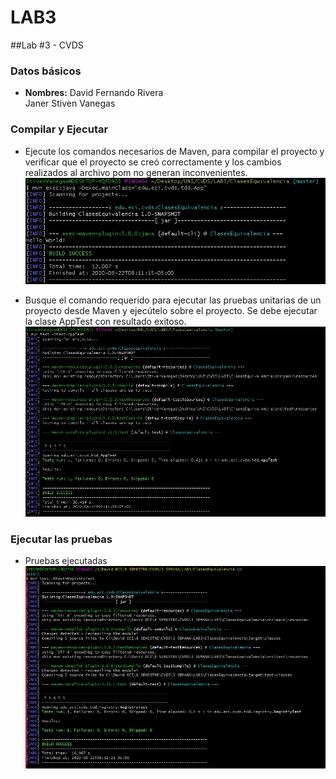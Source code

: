 # LAB3

##Lab #3 - CVDS

### Datos básicos
 * **Nombres:** David Fernando Rivera\
				Janer Stiven Vanegas
				
				
### Compilar y Ejecutar
 * Ejecute los comandos necesarios de Maven, para compilar el proyecto y verificar que el proyecto se creó correctamente y los cambios realizados al archivo pom no generan inconvenientes.
 ![alt](1.jpg)
 
 * Busque el comando requerido para ejecutar las pruebas unitarias de un proyecto desde Maven y ejecútelo sobre el proyecto. Se debe ejecutar la clase AppTest con resultado exitoso.
 ![alt](2.jpg)
 
### Ejecutar las pruebas
 * Pruebas ejecutadas 
 ![alt](3.JPG)